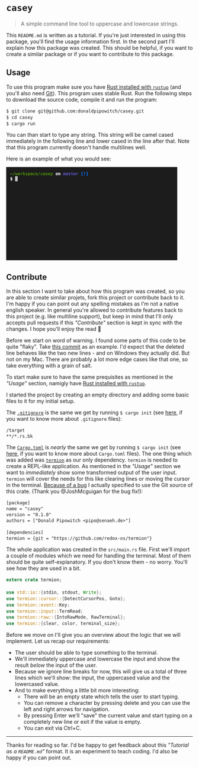 # `casey`

> A simple command line tool to uppercase and lowercase strings.

This `README.md` is written as a tutorial. If you're just interested in using this package, you'll find the usage information first. In the second part I'll explain how this package was created. This should be helpful, if you want to create a similar package or if you want to contribute to this package.

## Usage

To use this program make sure you have [Rust installed with `rustup`](https://www.rust-lang.org) (and you'll also need [Git](https://git-scm.com/)). This program uses stable Rust. Run the following steps to download the source code, compile it and run the program:

```bash
$ git clone git@github.com:donaldpipowitch/casey.git
$ cd casey
$ cargo run
```

You can than start to type any string. This string will be camel cased immediately in the following line and lower cased in the line after that. Note that this program currently doesn't handle multilines well.

Here is an example of what you would see:

![an example of a running Casey session](./hello-world.gif)

## Contribute

In this section I want to take about how this program was created, so you are able to create similar projets, fork this project or contribute back to it. I'm happy if you can point out any spelling mistakes as I'm not a native english speaker. In general you're allowed to contribute features back to this project (e.g. like multiline support), but keep in mind that I'll only accepts pull requests if this _"Contribute"_ section is kept in sync with the changes. I hope you'll enjoy the read 👋

Before we start on word of warning. I found some parts of this code to be quite "flaky". Take [this commit](https://github.com/donaldpipowitch/casey/commit/6df76a451275e1834b280c22702d420164cd738e) as an example. I'd expect that the deleted line behaves like the two new lines - and on Windows they actually did. But not on my Mac. There are probably a lot more edge cases like that one, so take everything with a grain of salt.

To start make sure to have the same prequisites as mentioned in the _"Usage"_ section, namigly have [Rust installed with `rustup`](https://www.rust-lang.org).

I started the project by creating an empty directory and adding some basic files to it for my initial setup.

The [`.gitignore`](.gitignore) is the same we get by running `$ cargo init` (see [here](https://git-scm.com/docs/gitignore), if you want to know more about `.gitignore` files):

```
/target
**/*.rs.bk
```

The [`Cargo.toml`](.Cargo.toml) is _nearly_ the same we get by running `$ cargo init` (see [here](https://doc.rust-lang.org/cargo/reference/manifest.html), if you want to know more about `Cargo.toml` files). The one thing which was added was [`termion`](https://gitlab.redox-os.org/redox-os/termion) as our only dependency. `termion` is needed to create a REPL-like application. As mentioned in the _"Usage"_ section we want to _immediately_ show some transformed output of the user input. `termion` will cover the needs for this like clearing lines or moving the cursor in the terminal. [Because of a bug](https://gitlab.redox-os.org/redox-os/termion/issues/140) I actually specified to use the Git source of this crate. (Thank you @JoshMcguigan for the bug fix!):

```
[package]
name = "casey"
version = "0.1.0"
authors = ["Donald Pipowitch <pipo@senaeh.de>"]

[dependencies]
termion = {git = "https://github.com/redox-os/termion"}
```

The whole application was created in the `src/main.rs` file. First we'll import a couple of modules which we need for handling the terminal. Most of them should be quite self-explanatory. If you don't know them - no worry. You'll see how they are used in a bit.

```rust
extern crate termion;

use std::io::{stdin, stdout, Write};
use termion::cursor::{DetectCursorPos, Goto};
use termion::event::Key;
use termion::input::TermRead;
use termion::raw::{IntoRawMode, RawTerminal};
use termion::{clear, color, terminal_size};
```

Before we move on I'll give you an overview about the logic that we will implement. Let us recap our requirements:
- The user should be able to type something to the terminal.
- We'll immediately uppercase and lowercase the input and show the result _below_ the input of the user.
- Because we ignore line breaks for now, this will give us a total of three lines which we'll show: the input, the uppercased value and the lowercased value.
- And to make everything a little bit more interesting:
  - There will be an empty state which tells the user to start typing.
  - You can remove a character by pressing delete and you can use the left and right arrows for navigation.
  - By pressing Enter we'll "save" the current value and start typing on a completely new line or exit if the value is empty.
  - You can exit via Ctrl+C.

---

Thanks for reading so far. I'd be happy to get feedback about this _"Tutorial as a `README.md`"_ format. It is an experiment to teach coding. I'd also be happy if you can point out.